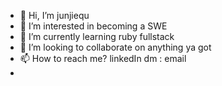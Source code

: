 - 👋 Hi, I’m junjiequ
- 👀 I’m interested in becoming a SWE
- 🌱 I’m currently learning ruby fullstack 
- 💞️ I’m looking to collaborate on anything ya got
- 📫 How to reach me? linkedIn dm : email
- 
<!---
junjiequ1459/junjiequ1459 is a ✨ special ✨ repository because its `README.md` (this file) appears on your GitHub profile.
You can click the Preview link to take a look at your changes.
--->
